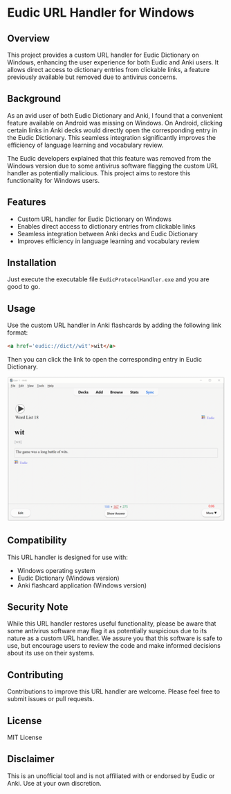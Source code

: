 # Eudic URL Handler for Windows

## Overview

This project provides a custom URL handler for Eudic Dictionary on Windows, enhancing the user experience for both Eudic and Anki users. It allows direct access to dictionary entries from clickable links, a feature previously available but removed due to antivirus concerns.

## Background

As an avid user of both Eudic Dictionary and Anki, I found that a convenient feature available on Android was missing on Windows. On Android, clicking certain links in Anki decks would directly open the corresponding entry in the Eudic Dictionary. This seamless integration significantly improves the efficiency of language learning and vocabulary review.

The Eudic developers explained that this feature was removed from the Windows version due to some antivirus software flagging the custom URL handler as potentially malicious. This project aims to restore this functionality for Windows users.

## Features

- Custom URL handler for Eudic Dictionary on Windows
- Enables direct access to dictionary entries from clickable links
- Seamless integration between Anki decks and Eudic Dictionary
- Improves efficiency in language learning and vocabulary review

## Installation

Just execute the executable file `EudicProtocolHandler.exe` and you are good to go.

## Usage

Use the custom URL handler in Anki flashcards by adding the following link format:

```html
<a href='eudic://dict//wit'>wit</a>
```

Then you can click the link to open the corresponding entry in Eudic Dictionary.

![](https://raw.githubusercontent.com/0x7FFFFFFFFFFFFFFF/EudicProtocolHandler/main/demo.gif)


## Compatibility

This URL handler is designed for use with:
- Windows operating system
- Eudic Dictionary (Windows version)
- Anki flashcard application (Windows version)

## Security Note

While this URL handler restores useful functionality, please be aware that some antivirus software may flag it as potentially suspicious due to its nature as a custom URL handler. We assure you that this software is safe to use, but encourage users to review the code and make informed decisions about its use on their systems.

## Contributing

Contributions to improve this URL handler are welcome. Please feel free to submit issues or pull requests.

## License

MIT License

## Disclaimer

This is an unofficial tool and is not affiliated with or endorsed by Eudic or Anki. Use at your own discretion.



